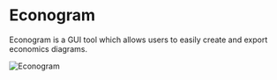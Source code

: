 # Econogram
Econogram is a GUI tool which allows users to easily create and export economics diagrams.

![Econogram](https://github.com/alexdboxall/Econogram/blob/master/image.png "Econogram")